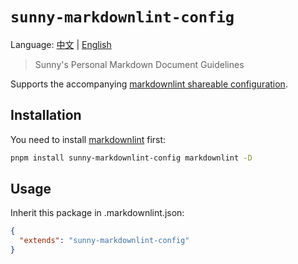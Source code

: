 # `sunny-markdownlint-config`

Language: [中文](README.md) | [English](README.EN.md)

> Sunny's Personal Markdown Document Guidelines

Supports the accompanying [markdownlint shareable configuration](https://www.npmjs.com/package/markdownlint#optionsconfig).

## Installation

You need to install [markdownlint](https://www.npmjs.com/package/markdownlint) first:

```bash
pnpm install sunny-markdownlint-config markdownlint -D
```

## Usage

Inherit this package in .markdownlint.json:

```json
{
  "extends": "sunny-markdownlint-config"
}
```
